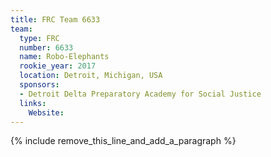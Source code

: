 ```yaml
---
title: FRC Team 6633
team:
  type: FRC
  number: 6633
  name: Robo-Elephants
  rookie_year: 2017
  location: Detroit, Michigan, USA
  sponsors:
  - Detroit Delta Preparatory Academy for Social Justice
  links:
    Website:
---
```


{% include remove_this_line_and_add_a_paragraph %}